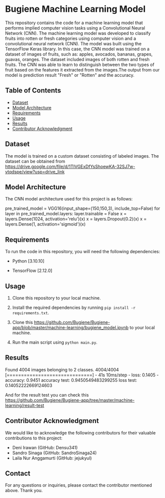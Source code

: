 
# Bugiene Machine Learning Model

This repository contains the code for a machine learning model that performs implied computer vision tasks using a Convolutional Neural Network (CNN). The machine learning model was developed to classify fruits into rotten or fresh categories using computer vision and a convolutional neural network (CNN). The model was built using the TensorFlow Keras library. In this case, the CNN model was trained on a dataset of images of fruits, such as: apples, avocados, bananas, grapes, guavas, oranges. The dataset included images of both rotten and fresh fruits. The CNN was able to learn to distinguish between the two types of fruit based on the features it extracted from the images.The output from our model is prediction result "Fresh" or "Rotten" and the accuracy.

## Table of Contents

- [Dataset](#dataset)
- [Model Architecture](#model-architecture)
- [Requirements](#requirements)
- [Usage](#usage)
- [Results](#results)
- [Contributor Acknowledgment](#contributor-acknowledgment)  

## Dataset

The model is trained on a custom dataset consisting of labeled images. The dataset can be obtained from https://drive.google.com/file/d/1TIVGExDfYsShoewKA-32SJ7w-vtqdspe/view?usp=drive_link
 

## Model Architecture

The CNN model architecture used for this project is as follows:

pre_trained_model = VGG16(input_shape=(150,150,3), 
													include_top=False)
for layer in pre_trained_model.layers: 
	layer.trainable = False
x = layers.Dense(1024, activation='relu')(x)
x = layers.Dropout(0.2)(x)
x = layers.Dense(1, activation='sigmoid')(x)


## Requirements

To run the code in this repository, you will need the following dependencies:

- Python [3.10.10]

- TensorFlow [2.12.0]


## Usage
  
1. Clone this repository to your local machine.

2. Install the required dependencies by running `pip install -r requirements.txt`.

3. Clone this https://github.com/Bugiene/Bugiene-app/blob/master/machine-learning/bugiene_model.ipynb to your local machine.

4. Run the main script using `python main.py`.


## Results

Found 4004 images belonging to 2 classes.
4004/4004 [==============================] - 41s 10ms/step - loss: 0.1405 - accuracy: 0.9451
accuracy test:  0.9450549483299255
loss test:  0.14052222669124603

And for the result test you can check this https://github.com/Bugiene/Bugiene-app/tree/master/machine-learning/result-test


## Contributor Acknowledgment

We would like to acknowledge the following contributors for their valuable contributions to this project:
- Deni Irawan (GitHub: Densu341)
- Sandro Sinaga (GitHub: SandroSinaga24)
- Laila Nur Anggamurti (GitHub: jejukyul)


## Contact

For any questions or inquiries, please contact the contributor mentioned above. Thank you.
